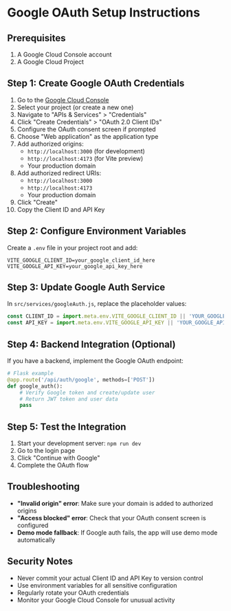 # Google OAuth Setup Instructions

## Prerequisites
1. A Google Cloud Console account
2. A Google Cloud Project

## Step 1: Create Google OAuth Credentials

1. Go to the [Google Cloud Console](https://console.cloud.google.com/)
2. Select your project (or create a new one)
3. Navigate to "APIs & Services" > "Credentials"
4. Click "Create Credentials" > "OAuth 2.0 Client IDs"
5. Configure the OAuth consent screen if prompted
6. Choose "Web application" as the application type
7. Add authorized origins:
   - `http://localhost:3000` (for development)
   - `http://localhost:4173` (for Vite preview)
   - Your production domain
8. Add authorized redirect URIs:
   - `http://localhost:3000`
   - `http://localhost:4173`
   - Your production domain
9. Click "Create"
10. Copy the Client ID and API Key

## Step 2: Configure Environment Variables

Create a `.env` file in your project root and add:

```env
VITE_GOOGLE_CLIENT_ID=your_google_client_id_here
VITE_GOOGLE_API_KEY=your_google_api_key_here
```

## Step 3: Update Google Auth Service

In `src/services/googleAuth.js`, replace the placeholder values:

```javascript
const CLIENT_ID = import.meta.env.VITE_GOOGLE_CLIENT_ID || 'YOUR_GOOGLE_CLIENT_ID_HERE';
const API_KEY = import.meta.env.VITE_GOOGLE_API_KEY || 'YOUR_GOOGLE_API_KEY_HERE';
```

## Step 4: Backend Integration (Optional)

If you have a backend, implement the Google OAuth endpoint:

```python
# Flask example
@app.route('/api/auth/google', methods=['POST'])
def google_auth():
    # Verify Google token and create/update user
    # Return JWT token and user data
    pass
```

## Step 5: Test the Integration

1. Start your development server: `npm run dev`
2. Go to the login page
3. Click "Continue with Google"
4. Complete the OAuth flow

## Troubleshooting

- **"Invalid origin" error**: Make sure your domain is added to authorized origins
- **"Access blocked" error**: Check that your OAuth consent screen is configured
- **Demo mode fallback**: If Google auth fails, the app will use demo mode automatically

## Security Notes

- Never commit your actual Client ID and API Key to version control
- Use environment variables for all sensitive configuration
- Regularly rotate your OAuth credentials
- Monitor your Google Cloud Console for unusual activity